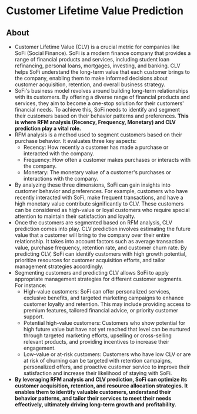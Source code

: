 # Customer Lifetime Value Prediction

## About
* Customer Lifetime Value (CLV) is a crucial metric for companies like SoFi (Social Finance). SoFi is a modern finance company that provides a range of financial products and services, including student loan refinancing, personal loans, mortgages, investing, and banking. CLV helps SoFi understand the long-term value that each customer brings to the company, enabling them to make informed decisions about customer acquisition, retention, and overall business strategy. <br>
* SoFi's business model revolves around building long-term relationships with its customers. By offering a diverse range of financial products and services, they aim to become a one-stop solution for their customers' financial needs. To achieve this, SoFi needs to identify and segment their customers based on their behavior patterns and preferences. **This is where RFM analysis (Recency, Frequency, Monetary) and CLV prediction play a vital role.**
* RFM analysis is a method used to segment customers based on their purchase behavior. It evaluates three key aspects:
   * Recency: How recently a customer has made a purchase or interacted with the company.
   * Frequency: How often a customer makes purchases or interacts with the company.
   * Monetary: The monetary value of a customer's purchases or interactions with the company.
* By analyzing these three dimensions, SoFi can gain insights into customer behavior and preferences. For example, customers who have recently interacted with SoFi, make frequent transactions, and have a high monetary value contribute significantly to CLV. These customers can be considered as high-value or loyal customers who require special attention to maintain their satisfaction and loyalty.
* Once the customers are segmented based on RFM analysis, CLV prediction comes into play. CLV prediction involves estimating the future value that a customer will bring to the company over their entire relationship. It takes into account factors such as average transaction value, purchase frequency, retention rate, and customer churn rate. By predicting CLV, SoFi can identify customers with high growth potential, prioritize resources for customer acquisition efforts, and tailor management strategies accordingly.
* Segmenting customers and predicting CLV allows SoFi to apply appropriate management strategies for different customer segments. For instance:
  * High-value customers: SoFi can offer personalized services, exclusive benefits, and targeted marketing campaigns to enhance customer loyalty and retention. This may include providing access to premium features, tailored financial advice, or priority customer support.
  * Potential high-value customers: Customers who show potential for high future value but have not yet reached that level can be nurtured through targeted marketing efforts, upselling or cross-selling relevant products, and providing incentives to increase their engagement.
  * Low-value or at-risk customers: Customers who have low CLV or are at risk of churning can be targeted with retention campaigns, personalized offers, and proactive customer service to improve their satisfaction and increase their likelihood of staying with SoFi.
* **By leveraging RFM analysis and CLV prediction, SoFi can optimize its customer acquisition, retention, and resource allocation strategies. It enables them to identify valuable customers, understand their behavior patterns, and tailor their services to meet their needs effectively, ultimately driving long-term growth and profitability.**







